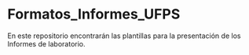 # Formatos_Informes_UFPS
En este repositorio encontrarán las plantillas para la presentación de los Informes de laboratorio.
